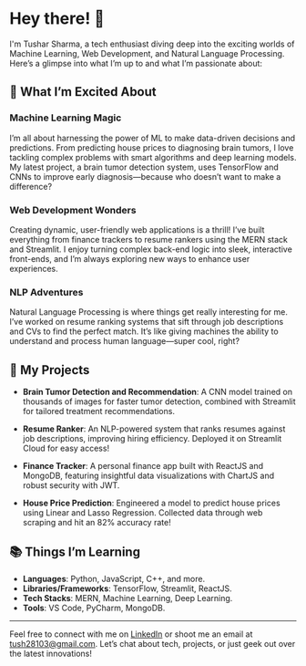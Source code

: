 # Hey there! 👋

I'm Tushar Sharma, a tech enthusiast diving deep into the exciting worlds of Machine Learning, Web Development, and Natural Language Processing. Here’s a glimpse into what I’m up to and what I’m passionate about:

## 🌟 What I’m Excited About

### **Machine Learning Magic**
I’m all about harnessing the power of ML to make data-driven decisions and predictions. From predicting house prices to diagnosing brain tumors, I love tackling complex problems with smart algorithms and deep learning models. My latest project, a brain tumor detection system, uses TensorFlow and CNNs to improve early diagnosis—because who doesn’t want to make a difference?

### **Web Development Wonders**
Creating dynamic, user-friendly web applications is a thrill! I’ve built everything from finance trackers to resume rankers using the MERN stack and Streamlit. I enjoy turning complex back-end logic into sleek, interactive front-ends, and I’m always exploring new ways to enhance user experiences.

### **NLP Adventures**
Natural Language Processing is where things get really interesting for me. I’ve worked on resume ranking systems that sift through job descriptions and CVs to find the perfect match. It’s like giving machines the ability to understand and process human language—super cool, right?

## 🚀 My Projects

- **Brain Tumor Detection and Recommendation**: A CNN model trained on thousands of images for faster tumor detection, combined with Streamlit for tailored treatment recommendations.
  
- **Resume Ranker**: An NLP-powered system that ranks resumes against job descriptions, improving hiring efficiency. Deployed it on Streamlit Cloud for easy access!

- **Finance Tracker**: A personal finance app built with ReactJS and MongoDB, featuring insightful data visualizations with ChartJS and robust security with JWT.

- **House Price Prediction**: Engineered a model to predict house prices using Linear and Lasso Regression. Collected data through web scraping and hit an 82% accuracy rate!

## 📚 Things I’m Learning

- **Languages**: Python, JavaScript, C++, and more.
- **Libraries/Frameworks**: TensorFlow, Streamlit, ReactJS.
- **Tech Stacks**: MERN, Machine Learning, Deep Learning.
- **Tools**: VS Code, PyCharm, MongoDB.
---

Feel free to connect with me on [LinkedIn](https://www.linkedin.com/in/tushar-sharma) or shoot me an email at [tush28103@gmail.com](mailto:tush28103@gmail.com). Let’s chat about tech, projects, or just geek out over the latest innovations!
